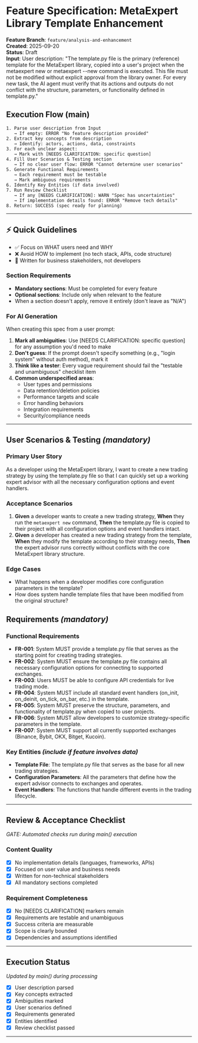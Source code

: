 # Feature Specification: MetaExpert Library Template Enhancement

**Feature Branch**: `feature/analysis-and-enhancement`  
**Created**: 2025-09-20  
**Status**: Draft  
**Input**: User description: "The template.py file is the primary (reference) template for the MetaExpert library, copied into a user's project when the metaexpert new or metaexpert --new command is executed. This file must not be modified without explicit approval from the library owner. For every new task, the AI agent must verify that its actions and outputs do not conflict with the structure, parameters, or functionality defined in template.py."

## Execution Flow (main)
```
1. Parse user description from Input
   → If empty: ERROR "No feature description provided"
2. Extract key concepts from description
   → Identify: actors, actions, data, constraints
3. For each unclear aspect:
   → Mark with [NEEDS CLARIFICATION: specific question]
4. Fill User Scenarios & Testing section
   → If no clear user flow: ERROR "Cannot determine user scenarios"
5. Generate Functional Requirements
   → Each requirement must be testable
   → Mark ambiguous requirements
6. Identify Key Entities (if data involved)
7. Run Review Checklist
   → If any [NEEDS CLARIFICATION]: WARN "Spec has uncertainties"
   → If implementation details found: ERROR "Remove tech details"
8. Return: SUCCESS (spec ready for planning)
```

---

## ⚡ Quick Guidelines
- ✅ Focus on WHAT users need and WHY
- ❌ Avoid HOW to implement (no tech stack, APIs, code structure)
- 👥 Written for business stakeholders, not developers

### Section Requirements
- **Mandatory sections**: Must be completed for every feature
- **Optional sections**: Include only when relevant to the feature
- When a section doesn't apply, remove it entirely (don't leave as "N/A")

### For AI Generation
When creating this spec from a user prompt:
1. **Mark all ambiguities**: Use [NEEDS CLARIFICATION: specific question] for any assumption you'd need to make
2. **Don't guess**: If the prompt doesn't specify something (e.g., "login system" without auth method), mark it
3. **Think like a tester**: Every vague requirement should fail the "testable and unambiguous" checklist item
4. **Common underspecified areas**:
   - User types and permissions
   - Data retention/deletion policies  
   - Performance targets and scale
   - Error handling behaviors
   - Integration requirements
   - Security/compliance needs

---

## User Scenarios & Testing *(mandatory)*

### Primary User Story
As a developer using the MetaExpert library, I want to create a new trading strategy by using the template.py file so that I can quickly set up a working expert advisor with all the necessary configuration options and event handlers.

### Acceptance Scenarios
1. **Given** a developer wants to create a new trading strategy, **When** they run the `metaexpert new` command, **Then** the template.py file is copied to their project with all configuration options and event handlers intact.
2. **Given** a developer has created a new trading strategy from the template, **When** they modify the template according to their strategy needs, **Then** the expert advisor runs correctly without conflicts with the core MetaExpert library structure.

### Edge Cases
- What happens when a developer modifies core configuration parameters in the template?
- How does system handle template files that have been modified from the original structure?

## Requirements *(mandatory)*

### Functional Requirements
- **FR-001**: System MUST provide a template.py file that serves as the starting point for creating trading strategies.
- **FR-002**: System MUST ensure the template.py file contains all necessary configuration options for connecting to supported exchanges.
- **FR-003**: Users MUST be able to configure API credentials for live trading mode.
- **FR-004**: System MUST include all standard event handlers (on_init, on_deinit, on_tick, on_bar, etc.) in the template.
- **FR-005**: System MUST preserve the structure, parameters, and functionality of template.py when copied to user projects.
- **FR-006**: System MUST allow developers to customize strategy-specific parameters in the template.
- **FR-007**: System MUST support all currently supported exchanges (Binance, Bybit, OKX, Bitget, Kucoin).

### Key Entities *(include if feature involves data)*
- **Template File**: The template.py file that serves as the base for all new trading strategies.
- **Configuration Parameters**: All the parameters that define how the expert advisor connects to exchanges and operates.
- **Event Handlers**: The functions that handle different events in the trading lifecycle.

---

## Review & Acceptance Checklist
*GATE: Automated checks run during main() execution*

### Content Quality
- [x] No implementation details (languages, frameworks, APIs)
- [x] Focused on user value and business needs
- [x] Written for non-technical stakeholders
- [x] All mandatory sections completed

### Requirement Completeness
- [x] No [NEEDS CLARIFICATION] markers remain
- [x] Requirements are testable and unambiguous  
- [x] Success criteria are measurable
- [x] Scope is clearly bounded
- [x] Dependencies and assumptions identified

---

## Execution Status
*Updated by main() during processing*

- [x] User description parsed
- [x] Key concepts extracted
- [x] Ambiguities marked
- [x] User scenarios defined
- [x] Requirements generated
- [x] Entities identified
- [x] Review checklist passed

---